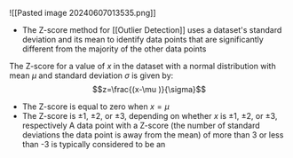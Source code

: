 ![[Pasted image 20240607013535.png]]
- The Z-score method for [[Outlier Detection]] uses a dataset's standard deviation and its mean to identify data points that are significantly different from the majority of the other data points

The Z-score for a value of $x$ in the dataset with a normal distribution with mean $\mu$ and standard deviation $\sigma$ is given by:
$$z=\frac{(x-\mu )}{\sigma}$$
- The Z-score is equal to zero when $x=\mu$
- The Z-score is $± 1$, $± 2$, or $± 3$, depending on whether $x$ is $± 1$, $± 2$, or $± 3$, respectively
A data point with a Z-score (the number of standard deviations the data point is away from the mean) of more than 3 or less than -3 is typically considered to be an 
